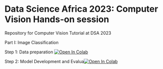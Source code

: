 # Data Science Africa 2023: Computer Vision Hands-on session

Repository for Computer Vision Tutorial at DSA 2023

Part I: Image Classification

Step 1: Data preparation [![Open In Colab](https://colab.research.google.com/assets/colab-badge.svg)](https://colab.research.google.com/drive/1nx024hhi31xmVXaPF0QQwAe9Z0ajNmSu?usp=sharing)

Step 2: Model Development and Evalua[![Open In Colab](https://colab.research.google.com/assets/colab-badge.svg)](https://colab.research.google.com/drive/1Gt_13_h6oPgCzuAUv_FbNHMk_rKJkQ5Z?usp=sharing)

